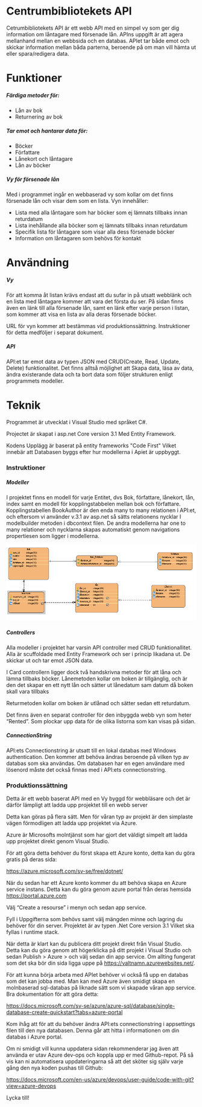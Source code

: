 # Centrumbibliotekets API


Cetrumbibliotekets API är ett webb API med en simpel vy som ger dig information om låntagare med försenade lån. 
APIns uppgift är att agera mellanhand mellan en webbsida och en databas. APIet tar både emot och skickar information mellan båda parterna, beroende på om man vill hämta ut eller spara/redigera data.

# Funktioner
##### Färdiga metoder för:
 - Lån av bok
 - Returnering av bok

##### Tar emot och hantarar data för:
  - Böcker
  - Författare
  - Lånekort och låntagare
  - Lån av böcker
 
##### Vy för försenade lån
Med i programmet ingår en webbaserad vy som kollar om det finns försenade lån och visar dem som en lista.
Vyn innehåller:

-  Lista med alla låntagare som har böcker som ej lämnats tillbaks innan returdatum
-  Lista inehållande alla böcker som ej lämnats tillbaks innan returdatum
-  Specifik lista för låntagare som visar alla dess försenade böcker
-  Information om låntagaren som behövs för kontakt


# Användning

##### Vy

För att komma åt listan krävs endast att du sufar in på utsatt webblänk och en lista med låntagare kommer att vara det första du ser. På sidan finns även en länk till alla försenade lån, samt en länk efter varje person i listan, som kommer att visa en lista av alla deras försenade böcker. 

URL för vyn kommer att bestämmas vid produktionssättning. Instruktioner för detta medföljer i separat dokument. 

##### API
API:et tar emot data av typen JSON med CRUD(Create, Read, Update, Delete) funktionalitet. 
Det finns alltså möjlighet att Skapa data, läsa av data, ändra existerande data och ta bort data som följer strukturen enligt programmets modeller. 

# Teknik

Programmet är utvecklat i Visual Studio med språket C#.

Projectet är skapat i asp.net Core version 3.1 Med Entity Framework.

Kodens Upplägg är baserat på entity frameworks "Code First" Vilket innebär att 
Databasen byggs efter hur modellerna i Apiet är uppbyggt.

### Instruktioner

##### Modeller 

I projektet finns en modell för varje Entitet, dvs Bok, författare, lånekort, lån, index samt en modell för kopplingstabbelen mellan bok och författare. Kopplingstabellen BookAuthor är den enda many to many relationen i API:et, och eftersom vi använder v.3.1 av asp.net så sätts relationens nycklar I modelbuilder metoden i dbcontext filen. De andra modellerna har one to many relationer och nycklarna skapas automatiskt genom navigations propertiesen som ligger i modellerna. 

![](Images/erd.png)

##### Controllers 

Alla modeller i projektet har varsin API controller med CRUD funktionallitet. Alla är scuffoldade med Entity Framework och ser i princip likadana ut. De skickar ut och tar emot JSON data. 

I Card controllern ligger dock två handskrivna metoder för att låna och lämna tillbaks böcker. Lånemetoden kollar om boken är tillgänglig, och är den det skapar en ett nytt lån och sätter ut lånedatum sam datum då boken skall vara tillbaks 

Returmetoden kollar om boken är utlånad och sätter sedan ett returdatum. 

Det finns även en separat controller för den inbyggda webb vyn som heter “Rented”. Som plockar upp data för de olika listorna som kan visas på sidan. 

##### ConnectionString 

API:ets Connectionstring är utsatt till en lokal databas med Windows authentication. Den kommer att behöva ändras beroende på vilken typ av databas som ska användas. Om databasen har en egen användare med lösenord måste det också finnas med i API:ets connectionstring.

### Produktionssättning 

Detta är ett webb baserat API med en Vy byggd för webbläsare och det är därför lämpligt att ladda upp projektet till en webb server 

Detta kan göras på flera sätt. Men för våran typ av projekt är den simplaste vägen förmodligen att ladda upp projektet via Azure. 

Azure är Microsofts molntjänst som har gjort det väldigt simpelt att ladda upp projektet direkt genom Visual Studio. 

För att göra detta behöver du först skapa ett Azure konto, detta kan du göra gratis på deras sida: 

https://azure.microsoft.com/sv-se/free/dotnet/ 

 

När du sedan har ett Azure konto kommer du att behöva skapa en Azure service instans. Detta kan du göra genom azure portal från deras hemsida https://portal.azure.com 

Välj “Create a resourse” i menyn och sedan app service. 

Fyll i Uppgifterna som behövs samt välj mängden minne och lagring du behöver för din server. Projektet är av typen .Net Core version 3.1 Vilket ska fyllas i  runtime stack. 

 

När detta är klart kan du publicera ditt projekt direkt från Visual Studio. Detta kan du göra genom att högerklicka på ditt projekt i Visual Studio och sedan Publish > Azure >  och välj sedan din app service. Om allting fungerat som det ska bör din sida ligga uppe på https://valtnamn.azurewebsites.net/. 

För att kunna börja arbeta med APIet behöver vi också få upp en databas som det kan jobba med. Man kan med Azure även smidigt skapa en molnbaserad sql-databas på liknade sätt som vi skapade våran app service. Bra dokumentation för att göra detta: 

https://docs.microsoft.com/sv-se/azure/azure-sql/database/single-database-create-quickstart?tabs=azure-portal 

Kom ihåg att för att du behöver ändra API:ets connectionstring i appsettings filen till den nya databasen. Denna går att hitta i informationen om din databas i Azure portal. 

Om ni smidigt vill kunna uppdatera sidan rekommenderar jag även att använda er utav Azure dev-ops och koppla upp er med Github-repot. På så vis kan ni automatisera uppdateringarna så att det sköter sig själv varje gång den nya koden pushas till Github: 

https://docs.microsoft.com/en-us/azure/devops/user-guide/code-with-git?view=azure-devops 

Lycka till! 
